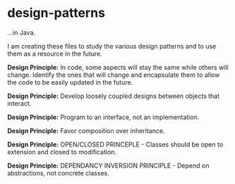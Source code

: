 # design-patterns
...in Java.

I am creating these files to study the various design patterns and to use them as a resource in the future.

<b>Design Principle:</b> In code, some aspects will stay the same while others will change.  Identify the ones that will change and encapsulate them to allow the code to be easily updated in the future.

<b>Design Principle:</b> Develop loosely coupled designs between objects that interact.

<b>Design Principle:</b> Program to an interface, not an implementation.

<b>Design Principle:</b> Favor composition over inheritance.  

<b>Design Principle:</b> OPEN/CLOSED PRINCEPLE - Classes should be open to extension and closed to modification.

<b>Design Principle:</b> DEPENDANCY INVERSION PRINCIPLE - Depend on abstractions, not concrete classes.
